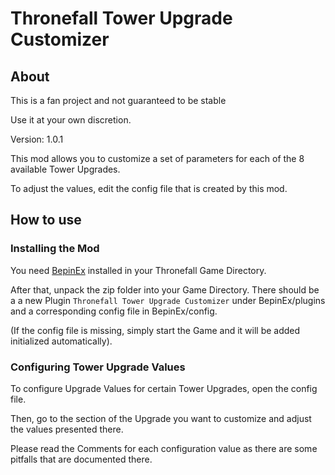 # Thronefall Tower Upgrade Customizer
## About

This is a fan project and not guaranteed to be stable

Use it at your own discretion.

Version: 1.0.1

This mod allows you to customize a set of parameters for each of the 8 available Tower Upgrades.

To adjust the values, edit the config file that is created by this mod.
## How to use
### Installing the Mod
You need [BepinEx](https://docs.bepinex.dev/articles/user_guide/installation/index.html) installed in your Thronefall Game Directory.

After that, unpack the zip folder into your Game Directory. There should be a a new Plugin `Thronefall Tower Upgrade Customizer` under BepinEx/plugins and a corresponding config file in BepinEx/config.

(If the config file is missing, simply start the Game and it will be added initialized automatically).
### Configuring Tower Upgrade Values
To configure Upgrade Values for certain Tower Upgrades, open the config file.

Then, go to the section of the Upgrade you want to customize and adjust the values presented there.

Please read the Comments for each configuration value as there are some pitfalls that are documented there.
